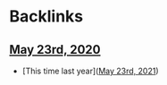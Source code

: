 
# Backlinks
## [May 23rd, 2020](<May 23rd, 2020.md>)
- [This time last year]([May 23rd, 2021](<May 23rd, 2021.md>))

